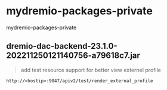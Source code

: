 # mydremio-packages-private
mydremio-packages-private



## dremio-dac-backend-23.1.0-202211250121140756-a79618c7.jar

> add test resource support for better view externel profile


```code
http://<hostip>:9047/apiv2/test/render_external_profile
```
